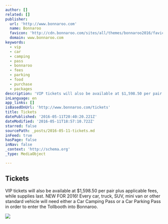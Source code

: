 ```yaml
---
author: []
related: []
publisher:
  url: 'http://www.bonnaroo.com'
  name: Bonnaroo
  favicon: 'http://cdn.bonnaroo.com/sites/all/themes/bonnaroo2016/favicon.ico'
  domain: www.bonnaroo.com
keywords:
  - vip
  - car
  - camping
  - pass
  - bonnaroo
  - fees
  - parking
  - food
  - purchase
  - packages
description: 'VIP tickets will also be available at $1,598.50 per pair plus applicable fees, while supplies last. NEW FOR 2016! Every car, truck, SUV, mini van or other standard vehicle will need either a Car Camping Pass or a Car Parking Pass in order to enter the Tollbooth into Bonnaroo.'
inLanguage: en
app_links: []
isBasedOnUrl: 'http://www.bonnaroo.com/tickets'
title: Tickets
datePublished: '2016-05-11T20:40:20.221Z'
dateModified: '2016-05-11T18:57:10.722Z'
starred: false
sourcePath: _posts/2016-05-11-tickets.md
inFeed: true
hasPage: false
inNav: false
_context: 'http://schema.org'
_type: MediaObject

---
```

<article style=""><h1>Tickets</h1><p>VIP tickets will also be available at $1,598.50 per pair plus applicable fees, while supplies last. NEW FOR 2016! Every car, truck, SUV, mini van or other standard vehicle will need either a Car Camping Pass or a Car Parking Pass in order to enter the Tollbooth into Bonnaroo.</p><img src="http://www.bonnaroo.com/sites/default/files/content-files/images/broo-fb.jpg?123" /></article>